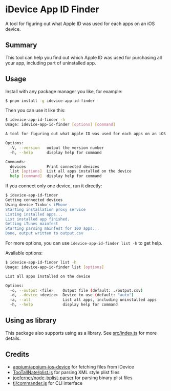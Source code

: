 # iDevice App ID Finder

A tool for figuring out what Apple ID was used for each apps on an iOS device.

## Summary

This tool can help you find out which Apple ID was used for purchasing all your app, including part of uninstalled app.

## Usage

Install with any package manager you like, for example:

```bash
$ pnpm install -g idevice-app-id-finder
```

Then you can use it like this:

```bash
$ idevice-app-id-finder -h
Usage: idevice-app-id-finder [options] [command]

A tool for figuring out what Apple ID was used for each apps on an iOS device

Options:
  -V, --version   output the version number
  -h, --help      display help for command

Commands:
  devices         Print connected devices
  list [options]  List all apps installed on the device
  help [command]  display help for command
```

If you connect only one device, run it directly:

```bash
$ idevice-app-id-finder
Getting connected devices
Using device Tinko's iPhone
Starting installation proxy service
Listing installed apps...
List installed app finished.
Getting iTunes mainfest
Starting parsing mainfest for 100 apps...
Done, output written to output.csv
```

For more options, you can use `idevice-app-id-finder list -h` to get help.

Available options:

```bash
$ idevice-app-id-finder list -h
Usage: idevice-app-id-finder list [options]

List all apps installed on the device

Options:
  -o, --output <file>    Output file (default: ./output.csv)
  -d, --device <device>  Device to use (default: "auto")
  -a, --all              List all apps, including uninstalled apps
  -h, --help             display help for command
```

## Using as library

This package also supports using as a library. See [src/index.ts](src/index.ts) for more details.

## Credits
* [appium/appium-ios-device](https://github.com/appium/appium-ios-device) for fetching files from iDevice
* [TooTallNate/plist.js](https://github.com/TooTallNate/plist.js) for parsing XML style plist files
* [joeferner/node-bplist-parser](https://github.com/joeferner/node-bplist-parser) for parsing binary plist files
* [tj/commander.js](https://github.com/tj/commander.js) for CLI interface

